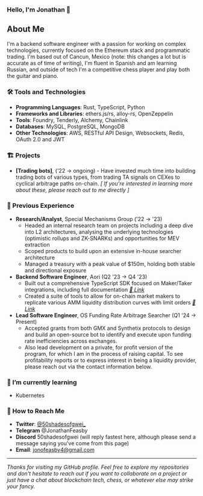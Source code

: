 ### Hello, I'm Jonathan 👋

## About Me
I'm a backend software engineer with a passion for working on complex technologies, currently focused on the Ethereum stack and programmatic trading. I'm based out of Cancun, Mexico (note: this changes a lot but is accurate as of time of writing), I'm fluent in Spanish and am learning Russian, and outside of tech I'm a competitive chess player and play both the guitar and piano.

### 🛠️ Tools and Technologies
- **Programming Languages**: Rust, TypeScript, Python
- **Frameworks and Libraries**: ethers.js/rs, alloy-rs, OpenZeppelin
- **Tools**: Foundry, Tenderly, Alchemy, Chainlink
- **Databases**: MySQL, PostgreSQL, MongoDB
- **Other Technologies**: AWS, RESTful API Design, Websockets, Redis, OAuth 2.0 and JWT

### 🏗️ Projects
- **[Trading bots]**, ('22 -> ongoing) - Have invested much time into building trading bots of various types, from trading TA signals on CEXes to cyclical arbitrage paths on-chain.  _[ If you're interested in learning more about these, please reach out to me directly ]_

### 💼 Previous Experience
- **Research/Analyst**, Special Mechanisms Group ('22 -> '23)
  - Headed an internal research team on projects including a deep dive into L2 architectures, analysing the underlying technologies (optimistic rollups and ZK-SNARKs) and opportunities for MEV extraction
  - Scoped products to build upon an extensive in-house searcher architecture
  - Managed a treasury with a peak value of $150m, holding both stable and directional exposure
- **Backend Software Engineer**, Aori (Q2 '23 -> Q4 '23)
  - Built out a comprehensive TypeScript SDK focused on Maker/Taker integrations, including full documentation _[🔗 Link](https://github.com/aori-io/aori-sdk-ts)_
  - Created a suite of tools to allow for on-chain market makers to replicate various AMM liquidity distribution curves with limit orders _[🔗 Link](https://github.com/aori-io/xyk)_
- **Lead Software Engineer**, OS Funding Rate Arbitrage Searcher (Q1 '24 -> Present)
  - Accepted grants from both GMX and Synthetix protocols to design and build an open-source bot to identify and execute upon funding rate inefficiencies across exchanges.
  - Also lead development on a private, for profit version of the program, for which I am in the process of raising capital. To see profitability reports or to express interest in being a liquidity provider, please reach out via the contact information below.


### 🌱 I’m currently learning
- Kubernetes

### 🤝 How to Reach Me
- **Twitter**: [@50shadesofgwei_](https://twitter.com/50shadesofgwei_)
- **Telegram** @JonathanFeasby
- **Discord** 50shadesofgwei (will reply fastest here, although please send a message saying you've come from this page)
- **Email**: jonofeasby4@gmail.com

---

_Thanks for visiting my GitHub profile. Feel free to explore my repositories and don't hesitate to reach out if you want to collaborate on a project or just have a chat about blockchain tech, chess, or whatever else may strike your fancy._
